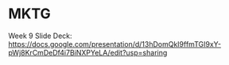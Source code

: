 # MKTG
Week 9 Slide Deck: 
https://docs.google.com/presentation/d/13hDomQkI9ffmTGI9xY-pWj8KrCmDeDf4i7BiNXPYeLA/edit?usp=sharing

